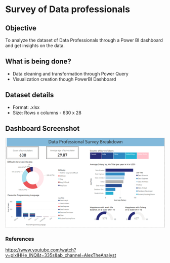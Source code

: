# Survey of Data professionals

## Objective

To analyze the dataset of Data Professionals through a Power BI dashboard and get insights on the data.

## What is being done?

* Data cleaning and transformation through Power Query
* Visualization creation though PowerBI Dashboard

## Dataset details

* Format: .xlsx
* Size: Rows x columns - 630 x 28

## Dashboard Screenshot

![My Image](Power_Bi_Dashboard_screenshot.png)    

### References

https://www.youtube.com/watch?v=pixlHHe_lNQ&t=335s&ab_channel=AlexTheAnalyst  <br>

